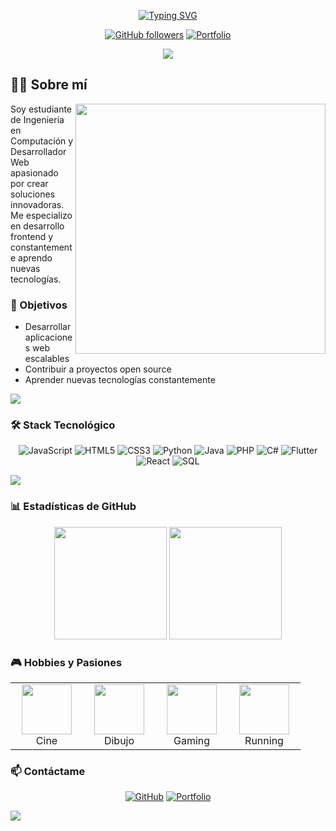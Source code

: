 <div align="center">

[![Typing SVG](https://readme-typing-svg.demolab.com?font=Fira+Code&size=30&pause=1000&color=36BCF7FF&center=true&vCenter=true&width=435&lines=Desarrollador+FrontEnd;DavC)](https://git.io/typing-svg)

[![GitHub followers](https://img.shields.io/github/followers/Davidcrz14?style=social)](https://github.com/Davidcrz14)
[![Portfolio](https://img.shields.io/badge/Portfolio-davcportafolio-blue)](https://davcportafolio.vercel.app/)

<img src="https://user-images.githubusercontent.com/73097560/115834477-dbab4500-a447-11eb-908a-139a6edaec5c.gif">
</div>

## 👨‍💻 Sobre mí

<img align="right" width="400" src="https://media1.giphy.com/media/v1.Y2lkPTc5MGI3NjExYzJjNDQ3ZmU3MDM4NGU1ZjM5ZmM1ZDM4MmYzYjJiZmU2ZmJjZDM2ZiZlcD12MV9pbnRlcm5hbF9naWZfYnlfaWQmY3Q9Zw/qgQUggAC3Pfv687qPC/giphy.gif">

Soy estudiante de Ingeniería en Computación y Desarrollador Web apasionado por crear soluciones innovadoras. Me especializo en desarrollo frontend y constantemente aprendo nuevas tecnologías.

### 🎯 Objetivos
- Desarrollar aplicaciones web escalables
- Contribuir a proyectos open source
- Aprender nuevas tecnologías constantemente

<img src="https://user-images.githubusercontent.com/73097560/115834477-dbab4500-a447-11eb-908a-139a6edaec5c.gif">

### 🛠️ Stack Tecnológico

<div align="center">

![JavaScript](https://img.shields.io/badge/-JavaScript-F7DF1E?style=for-the-badge&logo=javascript&logoColor=black)
![HTML5](https://img.shields.io/badge/-HTML5-E34F26?style=for-the-badge&logo=html5&logoColor=white)
![CSS3](https://img.shields.io/badge/-CSS3-1572B6?style=for-the-badge&logo=css3&logoColor=white)
![Python](https://img.shields.io/badge/-Python-3776AB?style=for-the-badge&logo=python&logoColor=white)
![Java](https://img.shields.io/badge/-Java-007396?style=for-the-badge&logo=java&logoColor=white)
![PHP](https://img.shields.io/badge/-PHP-777BB4?style=for-the-badge&logo=php&logoColor=white)
![C#](https://img.shields.io/badge/-C%23-239120?style=for-the-badge&logo=c-sharp&logoColor=white)
![Flutter](https://img.shields.io/badge/-Flutter-02569B?style=for-the-badge&logo=flutter&logoColor=white)
![React](https://img.shields.io/badge/-React-61DAFB?style=for-the-badge&logo=react&logoColor=black)
![SQL](https://img.shields.io/badge/-SQL-4479A1?style=for-the-badge&logo=mysql&logoColor=white)

</div>

<img src="https://user-images.githubusercontent.com/73097560/115834477-dbab4500-a447-11eb-908a-139a6edaec5c.gif">

### 📊 Estadísticas de GitHub

<div align="center">
  <img height="180em" src="https://github-readme-stats.vercel.app/api?username=Davidcrz14&show_icons=true&theme=tokyonight"/>
  <img height="180em" src="https://github-readme-stats.vercel.app/api/top-langs/?username=Davidcrz14&layout=compact&theme=tokyonight"/>
</div>

### 🎮 Hobbies y Pasiones

<table>
  <tr>
    <td align="center" width="100">
      <img src="https://media.giphy.com/media/2y98KScHKeaQM/giphy.gif" width="80">
      <br>Cine
    </td>
    <td align="center" width="100">
      <img src="https://media.giphy.com/media/26tn33aiTi1jkl6H6/giphy.gif" width="80">
      <br>Dibujo
    </td>
    <td align="center" width="100">
      <img src="https://media.giphy.com/media/13xNFHJwKFD9yE/giphy.gif" width="80">
      <br>Gaming
    </td>
    <td align="center" width="100">
      <img src="https://media.giphy.com/media/3oriO7A7bt1wsEP4cw/giphy.gif" width="80">
      <br>Running
    </td>
  </tr>
</table>

### 📫 Contáctame

<div align="center">

[![GitHub](https://img.shields.io/badge/-GitHub-181717?style=for-the-badge&logo=github)](https://github.com/Davidcrz14)
[![Portfolio](https://img.shields.io/badge/-Portfolio-000000?style=for-the-badge&logo=react)](https://davcportafolio.vercel.app/)

</div>

<img src="https://user-images.githubusercontent.com/73097560/115834477-dbab4500-a447-11eb-908a-139a6edaec5c.gif">
